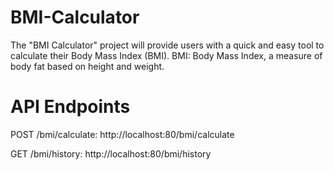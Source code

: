 # BMI-Calculator
The "BMI Calculator" project will provide users with a quick and easy tool to calculate their Body Mass Index (BMI). 
BMI: Body Mass Index, a measure of body fat based on height and weight.


# API Endpoints

POST /bmi/calculate: http://localhost:80/bmi/calculate

GET /bmi/history: http://localhost:80/bmi/history
